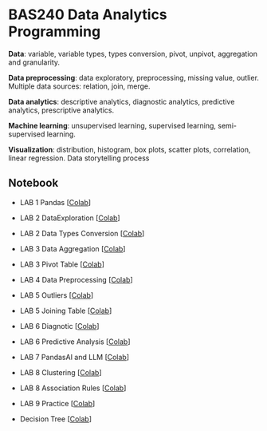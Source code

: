 
# BAS240 Data Analytics Programming

**Data**: variable, variable types, types conversion, pivot, unpivot, aggregation and granularity. 

**Data preprocessing**: data exploratory, preprocessing, missing value, outlier. Multiple data sources: relation, join, merge. 

**Data analytics**: descriptive analytics, diagnostic analytics, predictive analytics, prescriptive analytics. 

**Machine learning**: unsupervised learning, supervised learning, semi-supervised learning. 

**Visualization**: distribution, histogram, box plots, scatter plots, correlation, linear regression. Data storytelling process

## Notebook

- LAB 1 Pandas [[Colab](https://colab.research.google.com/github/9meo/bas240/blob/main/LAB1/Lab_1_Pandas.ipynb)]

- LAB 2 DataExploration  [[Colab](https://colab.research.google.com/github/9meo/bas240/blob/main/LAB2/Lab_2_Pandas_Data_Exploration.ipynb)]

- LAB 2 Data Types Conversion  [[Colab](https://colab.research.google.com/github/9meo/bas240/blob/main/LAB2/Lab_2_data_types_conversion.ipynb)]

- LAB 3 Data Aggregation  [[Colab](https://colab.research.google.com/github/9meo/bas240/blob/main/LAB3/Lab_3_Aggregation.ipynb)]

- LAB 3 Pivot Table  [[Colab](https://colab.research.google.com/github/9meo/bas240/blob/main/LAB3/LAB_3_Pivot_Table.ipynb)]

- LAB 4 Data Preprocessing  [[Colab](https://colab.research.google.com/github/9meo/bas240/blob/main/LAB4/Lab_4_Data_Preprocessing.ipynb)]

- LAB 5 Outliers  [[Colab](https://colab.research.google.com/github/9meo/bas240/blob/main/LAB5/Lab_5_Outliers.ipynb)]

- LAB 5 Joining Table  [[Colab](https://colab.research.google.com/github/9meo/bas240/blob/main/LAB5/Lab_5_Data_Joining.ipynb)]

- LAB 6 Diagnotic [[Colab](https://colab.research.google.com/github/9meo/bas240/blob/main/LAB6/Lab_6_Data_Diagnotic.ipynb)]

- LAB 6 Predictive Analysis  [[Colab](https://colab.research.google.com/github/9meo/bas240/blob/main/LAB6/Lab_6_Predictive_Analysis.ipynb)]

- LAB 7 PandasAI and LLM  [[Colab](https://colab.research.google.com/github/9meo/bas240/blob/main/LAB7/PandasAI_with_lllm.ipynb)]

- LAB 8 Clustering  [[Colab](https://colab.research.google.com/github/9meo/bas240/blob/main/LAB8/Lab8_Clustering.ipynb)]

- LAB 8 Association Rules  [[Colab](https://colab.research.google.com/github/9meo/bas240/blob/main/LAB8/Lab8_Association_Rules.ipynb)]

- LAB 9 Practice  [[Colab](https://colab.research.google.com/github/9meo/bas240/blob/main/LAB9/Lab9_Practice.ipynb)]

- Decision Tree  [[Colab](https://colab.research.google.com/github/9meo/bas240/blob/main/LAB5/Decision_Tree.ipynb)]


